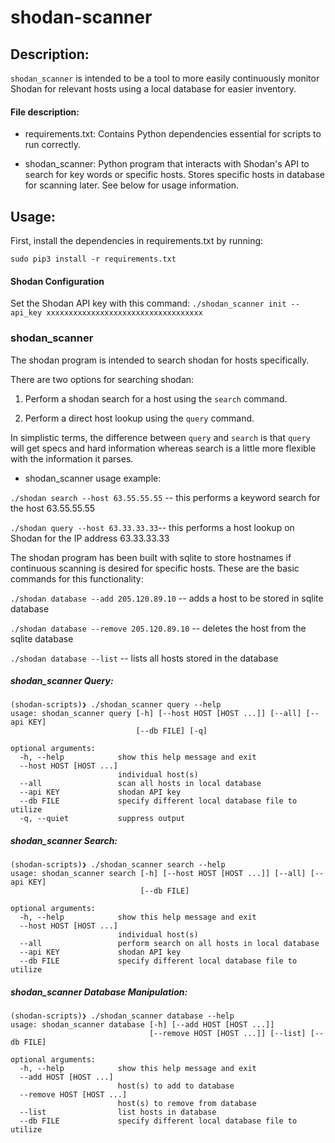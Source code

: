 # shodan-scanner

## Description:
`shodan_scanner` is intended to be a tool to more easily continuously monitor Shodan for relevant hosts using a local database for easier inventory.


#### File description:

- requirements.txt: Contains Python dependencies essential for scripts to run correctly.

- shodan_scanner: Python program that interacts with Shodan's API to search for key words or specific hosts. Stores specific hosts in database for scanning later. See below for usage information.


## Usage:
First, install the dependencies in requirements.txt by running:

`sudo pip3 install -r requirements.txt`


#### Shodan Configuration
Set the Shodan API key with this command: `./shodan_scanner init --api_key xxxxxxxxxxxxxxxxxxxxxxxxxxxxxxxxxxx`

### shodan_scanner
The shodan program is intended to search shodan for hosts specifically.


There are two options for searching shodan: 


1. Perform a shodan search for a host using the `search` command.

2. Perform a direct host lookup using the `query` command.


In simplistic terms, the difference between `query` and `search` is that `query` will get specs and hard information whereas search is a little more flexible with the information it parses. 


- shodan_scanner usage example:

`./shodan search --host 63.55.55.55` -- this performs a keyword search for the host 63.55.55.55

`./shodan query --host 63.33.33.33`-- this performs a host lookup on Shodan for the IP address 63.33.33.33

The shodan program has been built with sqlite to store hostnames if continuous scanning is desired for specific hosts. These are the basic commands for this functionality:

`./shodan database --add 205.120.89.10` -- adds a host to be stored in sqlite database

`./shodan database --remove 205.120.89.10` -- deletes the host from the sqlite database

`./shodan database --list` -- lists all hosts stored in the database






##### shodan_scanner Query:

```
(shodan-scripts)❯ ./shodan_scanner query --help
usage: shodan_scanner query [-h] [--host HOST [HOST ...]] [--all] [--api KEY]
                            [--db FILE] [-q]

optional arguments:
  -h, --help            show this help message and exit
  --host HOST [HOST ...]
                        individual host(s)
  --all                 scan all hosts in local database
  --api KEY             shodan API key
  --db FILE             specify different local database file to utilize
  -q, --quiet           suppress output
```


##### shodan_scanner Search:

```
(shodan-scripts)❯ ./shodan_scanner search --help
usage: shodan_scanner search [-h] [--host HOST [HOST ...]] [--all] [--api KEY]
                             [--db FILE]

optional arguments:
  -h, --help            show this help message and exit
  --host HOST [HOST ...]
                        individual host(s)
  --all                 perform search on all hosts in local database
  --api KEY             shodan API key
  --db FILE             specify different local database file to utilize
```


##### shodan_scanner Database Manipulation:

```
(shodan-scripts)❯ ./shodan_scanner database --help
usage: shodan_scanner database [-h] [--add HOST [HOST ...]]
                               [--remove HOST [HOST ...]] [--list] [--db FILE]

optional arguments:
  -h, --help            show this help message and exit
  --add HOST [HOST ...]
                        host(s) to add to database
  --remove HOST [HOST ...]
                        host(s) to remove from database
  --list                list hosts in database
  --db FILE             specify different local database file to utilize
```
